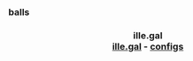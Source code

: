### balls
<div align="center">
  <h3>
      ille.gal
      <br>
      <a href="https://ille.gal/">ille.gal</a> -
      <a href="https://github.com/ille-gal/.github/tree/main/config">configs</a>
  </h3>
